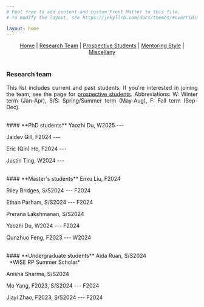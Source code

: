 ```yaml
---
# Feel free to add content and custom Front Matter to this file.
# To modify the layout, see https://jekyllrb.com/docs/themes/#overriding-theme-defaults

layout: home
---
```


<style>body {text-align: justify}</style>

<center>
<a href="./index.html">Home</a> | <a href="./team.html">Research Team</a> | <a href="./prospectives.html">Prospective Students</a> | <a href="./mentoring.html">Mentoring Style</a> | <a href="./miscellany.html">Miscellany</a>
</center>
<br>

### **Research team**

This list includes current and past students. If you're interested in joining the team, see the page for <a href="./prospectives.html">prospective students</a>. Abbreviations: W: Winter term (Jan-Apr), S/S: Spring/Summer term (May-Aug), F: Fall term (Sep-Dec).

<br>
#### **PhD students**
Yaozhi Du, W2025 ---

Jaidev Gill, F2024 ---

Eric (Qin) He, F2024 ---

Justin Ting, W2024 ---

<br>
#### **Master's students**
Enxu Liu, F2024

Riley Bridges, S/S2024 --- F2024

Ethan Parham, S/S2024 --- F2024

Prerana Lakshmanan, S/S2024

Yaozhi Du, W2024 --- F2024

Qunzhuo Feng, F2023 --- W2024

<br>
#### **Undergraduate students**
Aida Ruan, S/S2024 <br>&nbsp; *WISE RP Summer Scholar* 

Anisha Sharma, S/S2024

Mo Yang, F2023, S/S2024 --- F2024

Jiayi Zhao, F2023, S/S2024 --- F2024
